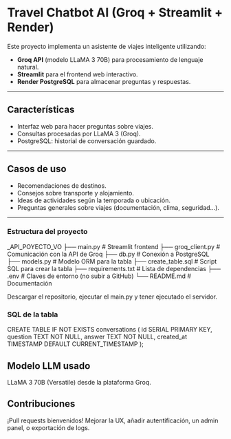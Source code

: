 #  Travel Chatbot AI (Groq + Streamlit + Render)

Este proyecto implementa un asistente de viajes inteligente utilizando:

- **Groq API** (modelo LLaMA 3 70B) para procesamiento de lenguaje natural.
- **Streamlit** para el frontend web interactivo.
- **Render PostgreSQL** para almacenar preguntas y respuestas.

---

##  Características

- Interfaz web para hacer preguntas sobre viajes.
- Consultas procesadas por LLaMA 3 (Groq).
- PostgreSQL: historial de conversación guardado.

---

##  Casos de uso

- Recomendaciones de destinos.
- Consejos sobre transporte y alojamiento.
- Ideas de actividades según la temporada o ubicación.
- Preguntas generales sobre viajes (documentación, clima, seguridad...).

---

### Estructura del proyecto

_API_POYECTO_VO
├── main.py              # Streamlit frontend
├── groq_client.py       # Comunicación con la API de Groq
├── db.py                # Conexión a PostgreSQL
├── models.py            # Modelo ORM para la tabla
├── create_table.sql     # Script SQL para crear la tabla
├── requirements.txt     # Lista de dependencias
├── .env                 # Claves de entorno (no subir a GitHub)
└── README.md            # Documentación

Descargar el repositorio, ejecutar el main.py y tener ejecutado el servidor.

### SQL de la tabla


CREATE TABLE IF NOT EXISTS conversations (
    id SERIAL PRIMARY KEY,
    question TEXT NOT NULL,
    answer TEXT NOT NULL,
    created_at TIMESTAMP DEFAULT CURRENT_TIMESTAMP
);



## Modelo LLM usado

LLaMA 3 70B (Versatile) desde la plataforma Groq.



## Contribuciones

¡Pull requests bienvenidos! Mejorar la UX, añadir autentificación, un admin panel, o exportación de logs.

